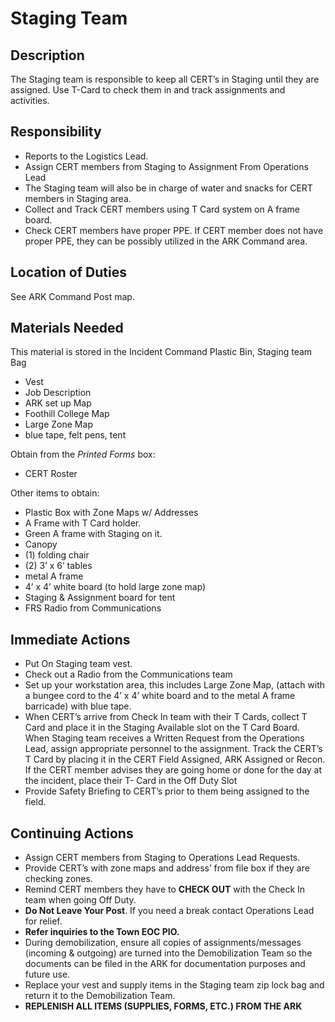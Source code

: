 # Staging Team

## Description

The Staging team is responsible to keep all CERT’s in Staging until they are assigned. Use T-Card to check them in and track assignments and activities.

## Responsibility

* Reports to the Logistics Lead.
* Assign CERT members from Staging to Assignment From Operations Lead
* The Staging team will also be in charge of water and snacks for CERT members in Staging area.
* Collect and Track CERT members using T Card system on A frame board.
* Check CERT members have proper PPE. If CERT member does not have proper PPE, they can be possibly utilized in the ARK Command area.

## Location of Duties

 See ARK Command Post map.

## Materials Needed

This material is stored in the Incident Command Plastic Bin, Staging team Bag

* Vest
* Job Description
* ARK set up Map
* Foothill College Map
* Large Zone Map
* blue tape, felt pens, tent

Obtain from the *Printed Forms* box:

* CERT Roster

Other items to obtain:

* Plastic Box with Zone Maps w/ Addresses
* A Frame with T Card holder.
* Green A frame with Staging on it.
* Canopy
* \(1\) folding chair
* \(2\) 3’ x 6’ tables
* metal A frame
* 4’ x 4’ white board \(to hold large zone map\)
* Staging & Assignment board for tent
* FRS Radio from Communications

## Immediate Actions

* Put On Staging team vest.
* Check out a Radio from the Communications team
* Set up your workstation area, this includes Large Zone Map, \(attach with a bungee cord to the 4’ x 4’ white board and to the metal A frame barricade\) with blue tape.
* When CERT’s arrive from Check In team with their T Cards, collect T Card and place it in the Staging Available slot on the T Card Board. When Staging team receives a Written Request from the Operations Lead, assign appropriate personnel to the assignment. Track the CERT’s T Card by placing it in the CERT Field Assigned, ARK Assigned or Recon. If the CERT member advises they are going home or done for the day at the incident, place their T- Card in the Off Duty Slot
* Provide Safety Briefing to CERT’s prior to them being assigned to the field.

## Continuing Actions

* Assign CERT members from Staging to Operations Lead Requests.
* Provide CERT’s with zone maps and address’ from file box if they are checking zones.
* Remind CERT members they have to **CHECK OUT** with the Check In team when going Off Duty.
* **Do Not Leave Your Post**. If you need a break contact Operations Lead for relief.
* **Refer inquiries to the Town EOC PIO.**
* During demobilization, ensure all copies of assignments/messages \(incoming & outgoing\) are turned into the Demobilization Team so the documents can be filed in the ARK for documentation purposes and future use.
* Replace your vest and supply items in the Staging team zip lock bag and return it to the Demobilization Team.
* **REPLENISH ALL ITEMS \(SUPPLIES, FORMS, ETC.\) FROM THE ARK**



